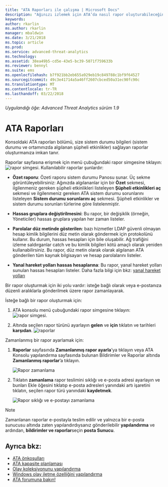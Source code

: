```yaml
---
title: "ATA Raporları ile çalışma | Microsoft Docs"
description: "Ağınızı izlemek için ATA’da nasıl rapor oluşturabileceğinizi açıklar."
keywords: 
author: rkarlin
ms.author: rkarlin
manager: mbaldwin
ms.date: 3/21/2018
ms.topic: article
ms.prod: 
ms.service: advanced-threat-analytics
ms.technology: 
ms.assetid: 38ea49b5-cd5e-43e5-bc39-5071f759633b
ms.reviewer: bennyl
ms.suite: ems
ms.openlocfilehash: b7f921bb2eb655a929eb19c849788c1bf9f64527
ms.sourcegitcommit: 49c3e41714a5a46ff2607cbced50a31ec90fc90c
ms.translationtype: MT
ms.contentlocale: tr-TR
ms.lasthandoff: 03/22/2018
---
```

*Uygulandığı öğe: Advanced Threat Analytics sürüm 1.9*


# <a name="ata-reports"></a>ATA Raporları

Konsoldaki ATA raporları bölümü, size sistem durumu bilgileri (sistem durumu ve ortamınızda algılanan şüpheli etkinlikler) sağlayan raporlar oluşturmanıza imkan tanır.

Raporlar sayfasına erişmek için menü çubuğundaki rapor simgesine tıklayın: ![rapor simgesi](./media/ata-report-icon.png).
Kullanılabilir raporlar şunlardır: 

- **Özet raporu**: Özeti raporu sistem durumu Panosu sunar. Üç sekme görüntüleyebilirsiniz: Ağınızda algılananlar için bir **Özet** sekmesi, ilgilenmeniz gereken şüpheli etkinlikleri listeleyen **Şüpheli etkinlikleri aç** sekmesi ve ilgilenmeniz gereken ATA sistem durumu sorunlarını listeleyen **Sistem durumu sorunlarını aç** sekmesi. Şüpheli etkinlikler ve sistem durumu sorunları türlerine göre listelenmiştir. 

- **Hassas gruplara değiştirilmesini**: Bu rapor, bir değişiklik (örneğin, Yöneticiler) hassas gruplara yapılan her zaman listeler.

- **Parolalar düz metinde gösterilen**: bazı hizmetler LDAP güvenli olmayan hesap kimlik bilgilerini düz metin olarak göndermek için protokolünü kullanır. Bu durum, hassas hesapları için bile oluşabilir. Ağ trafiğini izleme saldırganlar catch ve bu kimlik bilgileri kötü amaçlı olarak yeniden kullanabilirsiniz. Bu rapor, düz metin olarak olarak algılanan ATA gönderilen tüm kaynak bilgisayarı ve hesap parolalarını listeler. 

- **Yanal hareket yolları hassas hesaplarına**: Bu rapor, yanal hareket yolları sunulan hassas hesapları listeler. Daha fazla bilgi için bkz: [yanal hareket yolları](use-case-lateral-movement-path.md)

Bir rapor oluşturmak için iki yolu vardır: isteğe bağlı olarak veya e-postanıza düzenli aralıklarla gönderilmek üzere rapor zamanlayarak.

İsteğe bağlı bir rapor oluşturmak için:

1. ATA konsolu menü çubuğundaki rapor simgesine tıklayın: ![rapor simgesi](./media/ata-report-icon.png).

2. Altında seçilen rapor türünü ayarlayın **gelen** ve **için** tıklatın ve tarihleri **karşıdan**. 
 ![raporlar](./media/reports.png)

Zamanlanmış bir rapor ayarlamak için:
 
1. **Raporlar** sayfasında **Zamanlanmış rapor ayarla**’ya tıklayın veya ATA Konsolu yapılandırma sayfasında bulunan Bildirimler ve Raporlar altında **Zamanlanmış raporlar**’a tıklayın.

   ![Rapor zamanlama](./media/ata-sched-reports.png)

2. Tıklatın **zamanlama** rapor teslimini sıklığı ve e-posta adresi ayarlayın ve bunları Ekle öğesini tıklatıp e-posta adresleri yanındaki artı işaretini tıklatın, seçilen rapor türü yanındaki **kaydetmek**.

   ![Rapor sıklığı ve e-postayı zamanlama](./media/sched-report1.png)


> [!NOTE]
> Zamanlanan raporlar e-postayla teslim edilir ve yalnızca bir e-posta sunucusu altında zaten yapılandırdıysanız gönderilebilir **yapılandırma** ve ardından, **bildirimler ve raporlar**seçin **posta Sunucu**.


## <a name="see-also"></a>Ayrıca bkz:
- [ATA önkoşulları](ata-prerequisites.md)
- [ATA kapasite planlaması](ata-capacity-planning.md)
- [Olay koleksiyonunu yapılandırma](configure-event-collection.md)
- [Windows olay iletme özelliğini yapılandırma](configure-event-collection.md#configuring-windows-event-forwarding)
- [ATA forumuna bakın!](https://social.technet.microsoft.com/Forums/security/home?forum=mata)
